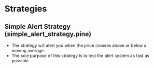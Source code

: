 # Strategies

## Simple Alert Strategy (simple_alert_strategy.pine)
* The strategy will alert you when the price crosses above or below a moving average.
* The sole purpose of this strategy is to test the alert system as fast as possible.
